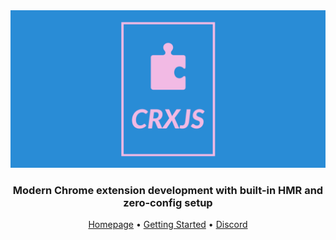 <div align="center">
  <a href="https://crxjs.dev/vite-plugin/"><img src="../crxjs-banner.png" alt="CRXJS logo"></a>
  <br>
  
  <h3>Modern Chrome extension development with built-in HMR and zero-config setup</h3>
  
  [Homepage](https://crxjs.dev/vite-plugin) •
  [Getting Started](https://crxjs.netlify.app/guide/installation/create-crxjs) •
  [Discord](https://discord.com/invite/FnnE4XR7Wj)
</div>
